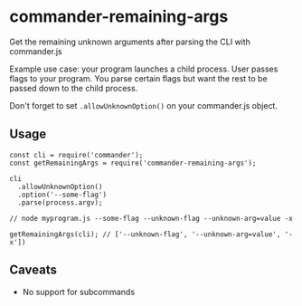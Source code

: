 # commander-remaining-args

Get the remaining unknown arguments after parsing the CLI with commander.js

Example use case: your program launches a child process. User passes flags to your program. You parse certain flags but want the rest to be passed down to the child process.

Don't forget to set `.allowUnknownOption()` on your commander.js object.

## Usage

```
const cli = require('commander');
const getRemainingArgs = require('commander-remaining-args');

cli
  .allowUnknownOption()
  .option('--some-flag')
  .parse(process.argv);

// node myprogram.js --some-flag --unknown-flag --unknown-arg=value -x

getRemainingArgs(cli); // ['--unknown-flag', '--unknown-arg=value', '-x'])

```

## Caveats

* No support for subcommands